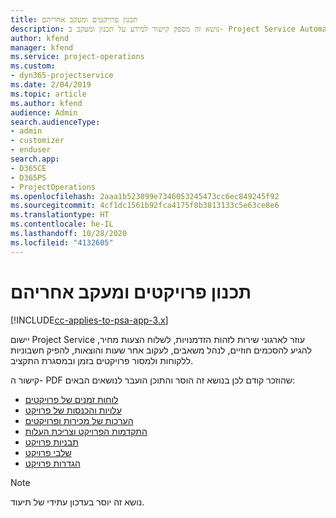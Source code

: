 ```yaml
---
title: ‏‫תכנון פרויקטים ומעקב אחריהם
description: נושא זה מספק קישור למידע על תכנון ומעקב ב- Project Service Automation.
author: kfend
manager: kfend
ms.service: project-operations
ms.custom:
- dyn365-projectservice
ms.date: 2/04/2019
ms.topic: article
ms.author: kfend
audience: Admin
search.audienceType:
- admin
- customizer
- enduser
search.app:
- D365CE
- D365PS
- ProjectOperations
ms.openlocfilehash: 2aaa1b523099e7346053245473cc6ec849245f92
ms.sourcegitcommit: 4cf1dc1561b92fca4175f0b3813133c5e63ce8e6
ms.translationtype: HT
ms.contentlocale: he-IL
ms.lasthandoff: 10/28/2020
ms.locfileid: "4132605"
---
```

# <a name="project-planning-and-tracking"></a>‏‫תכנון פרויקטים ומעקב אחריהם

[!INCLUDE[cc-applies-to-psa-app-3.x](../../includes/cc-applies-to-psa-app-3x.md)]

יישום Project Service עוזר לארגוני שירות לזהות הזדמנויות, לשלוח הצעות מחיר, להגיע להסכמים חוזיים, לנהל משאבים, לעקוב אחר שעות והוצאות, להפיק חשבוניות ללקוחות ולמסור פרויקטים בזמן ובמסגרת התקציב. 

קישור ה- PDF שהוזכר קודם לכן בנושא זה הוסר והתוכן הועבר לנושאים הבאים:

- [לוחות זמנים של פרויקטים](../project-creating.md)
- [עלויות והכנסות של פרויקט](../project-estimating.md)
- [הערכות של מכירות ופרויקטים](../project-leveraging.md)
- [התקדמות הפרויקט וצריכת העלות](../project-tracking.md)
- [תבניות פרויקט](../project-templates.md)
- [שלבי פרויקט](../project-stages.md)
- [הגדרות פרויקט](../project-settings.md)

> [!NOTE]
> נושא זה יוסר בעדכון עתידי של תיעוד. 
